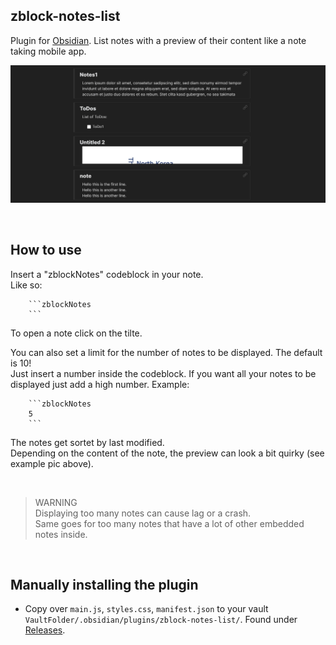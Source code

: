 ## zblock-notes-list

Plugin for [Obsidian](https://obsidian.md/). List notes with a preview of their content like a note taking mobile app.

![example Screenshot](assets/exampleScreenshot.jpg)

<br>

## How to use

Insert a "zblockNotes" codeblock in your note.  
 Like so:

````
    ```zblockNotes
    ```
````

To open a note click on the tilte.

You can also set a limit for the number of notes to be displayed. The default is 10!  
Just insert a number inside the codeblock. If you want all your notes to be displayed just add a high number.
Example:

````
    ```zblockNotes
    5
    ```
````

The notes get sortet by last modified.  
Depending on the content of the note, the preview can look a bit quirky (see example pic above).

<br>

> WARNING  
> Displaying too many notes can cause lag or a crash.  
> Same goes for too many notes that have a lot of other embedded notes inside.

<br>

## Manually installing the plugin

-   Copy over `main.js`, `styles.css`, `manifest.json` to your vault `VaultFolder/.obsidian/plugins/zblock-notes-list/`. Found under [Releases](https://github.com/patrikglanemann/zblock-notes-list/releases).
